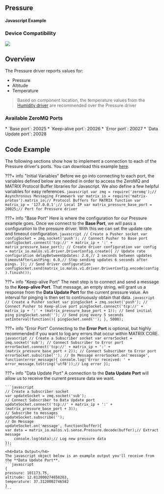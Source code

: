 <h2 style="padding-top:0">Pressure</h2>
<h4 style="padding-top:0">Javascript Example</h4>

### Device Compatibility
<img class="creator-compatibility-icon" src="../../img/creator-icon.svg">

## Overview

The Pressure driver reports values for:

* Pressure
* Altitude
* Temperature

>Based on component location, the temperature values from the [Humidity driver](./humidity) are recommended over the Pressure driver

<h3 style="padding-top:0">Available ZeroMQ Ports</h3>
* `Base port`: 20025
* `Keep-alive port`: 20026
* `Error port`: 20027
* `Data Update port`: 20028


## Code Example
The following sections show how to implement a connection to each of the Pressure driver's ports. You can download this example <a href="https://github.com/matrix-io/matrix-core-examples/blob/master/javascript/pressure.js" target="_blank">here</a>.
<!-- Initial Variables -->
???+ info "Initial Variables"
    Before we go into connecting to each port, the variables defined below are needed in order to access the ZeroMQ and MATRIX Protocol Buffer libraries for Javascript. We also define a few helpful variables for easy references.
    ```javascript
    var zmq = require('zeromq');// Asynchronous Messaging Framework
    var matrix_io = require('matrix-protos').matrix_io;// Protocol Buffers for MATRIX function
    var matrix_ip = '127.0.0.1';// Local IP
    var matrix_pressure_base_port = 20025;// Port for Pressure driver
    ```

<!-- Base PORT -->
???+ info "Base Port"
    Here is where the configuration for our Pressure example goes. Once we connect to the **Base Port**, we will pass a configuration to the pressure driver. With this we can set the update rate and timeout configuration.
    ```javascript
    // Create a Pusher socket
    var configSocket = zmq.socket('push');
    // Connect Pusher to Base port
    configSocket.connect('tcp://' + matrix_ip + ':' + matrix_pressure_base_port);
    // Create driver configuration
    var config = matrix_io.malos.v1.driver.DriverConfig.create({
    // Update rate configuration
    delayBetweenUpdates: 2.0,// 2 seconds between updates
    timeoutAfterLastPing: 6.0,// Stop sending updates 6 seconds after pings.
    });
    // Send driver configuration
    configSocket.send(matrix_io.malos.v1.driver.DriverConfig.encode(config).finish());
    ```

<!-- Keep-alive PORT -->
???+ info "Keep-alive Port"
    The next step is to connect and send a message to the **Keep-alive Port**. That message, an empty string, will grant us a response from the **Data Update Port** for the current pressure value. An interval for pinging is then set to continuously obtain that data.
    ```javascript
    // Create a Pusher socket
    var pingSocket = zmq.socket('push');
    // Connect Pusher to Keep-alive port
    pingSocket.connect('tcp://' + matrix_ip + ':' + (matrix_pressure_base_port + 1));
    // Send initial ping
    pingSocket.send('');
    // Send ping every 5 seconds
    setInterval(function(){
    pingSocket.send('');
    }, 5000);
    ```

<!-- Error PORT -->
???+ info "Error Port"
    Connecting to the **Error Port** is optional, but highly recommended if you want to log any errors that occur within MATRIX CORE.
    ```javascript
    // Create a Subscriber socket
    var errorSocket = zmq.socket('sub');
    // Connect Subscriber to Error port
    errorSocket.connect('tcp://' + matrix_ip + ':' + (matrix_pressure_base_port + 2));
    // Connect Subscriber to Error port
    errorSocket.subscribe('');
    // On Message
    errorSocket.on('message', function(error_message){
    console.log('Error received: ' + error_message.toString('utf8'));// Log error
    });
    ```

<!-- Data Update PORT -->
???+ info "Data Update Port"
    A connection to the **Data Update Port** will allow us to receive the current pressure data we want.

    ```javascript
    // Create a Subscriber socket
    var updateSocket = zmq.socket('sub');
    // Connect Subscriber to Data Update port
    updateSocket.connect('tcp://' + matrix_ip + ':' + (matrix_pressure_base_port + 3));
    // Subscribe to messages
    updateSocket.subscribe('');
    // On Message
    updateSocket.on('message', function(buffer){
    var data = matrix_io.malos.v1.sense.Pressure.decode(buffer);// Extract message
        console.log(data);// Log new pressure data
    });
    ```
    <h4>Data Output</h4>
    The javascript object below is an example output you'll receive from the **Data Update Port**.
    ```javascript
    {
    pressure: 101173.75,
    altitude: 12.812000274658203,
    temperature: 37.3120002746582 
    }
    ```